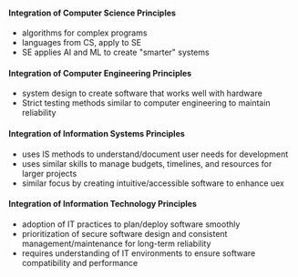 #### Integration of Computer Science Principles
- algorithms for complex programs
- languages from CS, apply to SE
- SE applies AI and ML to create "smarter" systems
#### Integration of Computer Engineering Principles
- system design to create software that works well with hardware
- Strict testing methods similar to computer engineering to maintain reliability
#### Integration of Information Systems Principles
- uses IS methods to understand/document user needs for development
- uses similar skills to manage budgets, timelines, and resources for larger projects
- similar focus by creating intuitive/accessible software to enhance uex
#### Integration of Information Technology Principles
- adoption of IT practices to plan/deploy software smoothly
- prioritization of secure software design and consistent management/maintenance for long-term reliability
- requires understanding of IT environments to ensure software compatibility and performance
